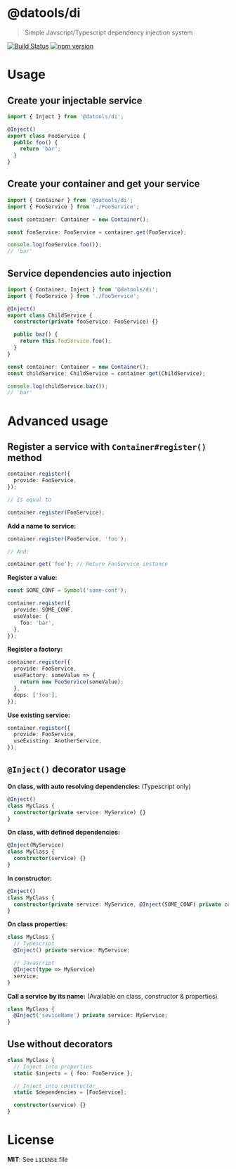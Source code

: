 # @datools/di

> Simple Javscript/Typescript dependency injection system

[![Build Status](https://travis-ci.org/datools/di.svg?branch=master)](https://travis-ci.org/datools/di)
[![npm version](https://badge.fury.io/js/%40datools%2Fdi.svg)](https://badge.fury.io/js/%40datools%2Fdi)

# Usage

## Create your injectable service

```ts
import { Inject } from '@datools/di';

@Inject()
export class FooService {
  public foo() {
    return 'bar';
  }
}
```

## Create your container and get your service

```ts
import { Container } from '@datools/di';
import { FooService } from './FooService';

const container: Container = new Container();

const fooService: FooService = container.get(FooService);

console.log(fooService.foo());
// 'bar'
```

## Service dependencies auto injection

```ts
import { Container, Inject } from '@datools/di';
import { FooService } from './FooService';

@Inject()
export class ChildService {
  constructor(private fooService: FooService) {}

  public baz() {
    return this.fooService.foo();
  }
}

const container: Container = new Container();
const childService: ChildService = container.get(ChildService);

console.log(childService.baz());
// 'bar'
```

# Advanced usage

## Register a service with `Container#register()` method

```ts
container.register({
  provide: FooService,
});

// Is equal to

container.register(FooService);
```

**Add a name to service:**

```ts
container.register(FooService, 'foo');

// And:

container.get('foo'); // Return FooService instance
```

**Register a value:**

```ts
const SOME_CONF = Symbol('some-conf');

container.register({
  provide: SOME_CONF,
  useValue: {
    foo: 'bar',
  },
});
```

**Register a factory:**

```ts
container.register({
  provide: FooService,
  useFactory: someValue => {
    return new FooService(someValue);
  },
  deps: ['foo'],
});
```

**Use existing service:**

```ts
container.register({
  provide: FooService,
  useExisting: AnotherService,
});
```

## `@Inject()` decorator usage

**On class, with auto resolving dependencies:** (Typescript only)

```ts
@Inject()
class MyClass {
  constructor(private service: MyService) {}
}
```

**On class, with defined dependencies:**

```ts
@Inject(MyService)
class MyClass {
  constructor(service) {}
}
```

**In constructor:**

```ts
@Inject()
class MyClass {
  constructor(private service: MyService, @Inject(SOME_CONF) private conf: any) {}
}
```

**On class properties:**

```ts
class MyClass {
  // Typescript
  @Inject() private service: MyService;

  // Javascript
  @Inject(type => MyService)
  service;
}
```

**Call a service by its name:** (Available on class, constructor & properties)

```ts
class MyClass {
  @Inject('seviceName') private service: MyService;
}
```

## Use without decorators

```ts
class MyClass {
  // Inject into properties
  static $injects = { foo: FooService };

  // Inject into constructor
  static $dependencies = [FooService];

  constructor(service) {}
}
```

# License

**MIT**: See `LICENSE` file

